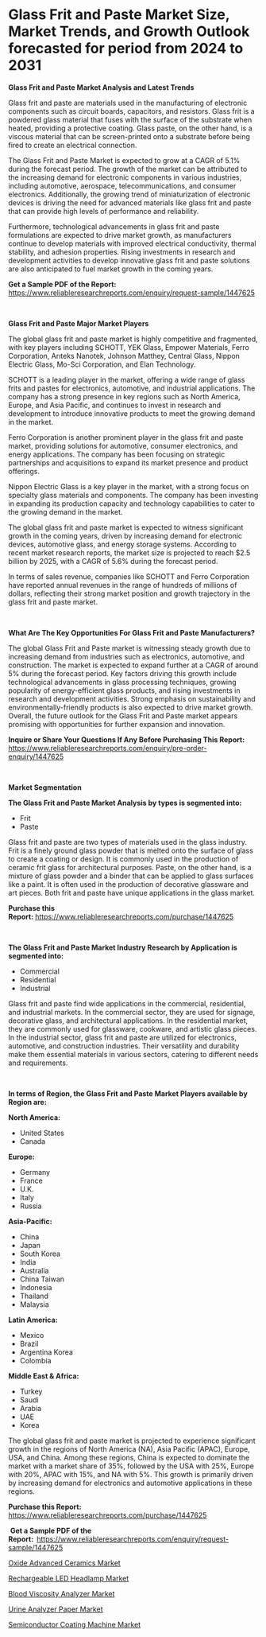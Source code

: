 <p><h1>Glass Frit and Paste Market Size, Market Trends, and Growth Outlook forecasted for period from 2024 to 2031</h1></p><p><strong>Glass Frit and Paste Market Analysis and Latest Trends</strong></p>
<p><p>Glass frit and paste are materials used in the manufacturing of electronic components such as circuit boards, capacitors, and resistors. Glass frit is a powdered glass material that fuses with the surface of the substrate when heated, providing a protective coating. Glass paste, on the other hand, is a viscous material that can be screen-printed onto a substrate before being fired to create an electrical connection.</p><p>The Glass Frit and Paste Market is expected to grow at a CAGR of 5.1% during the forecast period. The growth of the market can be attributed to the increasing demand for electronic components in various industries, including automotive, aerospace, telecommunications, and consumer electronics. Additionally, the growing trend of miniaturization of electronic devices is driving the need for advanced materials like glass frit and paste that can provide high levels of performance and reliability.</p><p>Furthermore, technological advancements in glass frit and paste formulations are expected to drive market growth, as manufacturers continue to develop materials with improved electrical conductivity, thermal stability, and adhesion properties. Rising investments in research and development activities to develop innovative glass frit and paste solutions are also anticipated to fuel market growth in the coming years.</p></p>
<p><strong>Get a Sample PDF of the Report:&nbsp;</strong> <a href="https://www.reliableresearchreports.com/enquiry/request-sample/1447625">https://www.reliableresearchreports.com/enquiry/request-sample/1447625</a></p>
<p>&nbsp;</p>
<p><strong>Glass Frit and Paste Major Market Players</strong></p>
<p><p>The global glass frit and paste market is highly competitive and fragmented, with key players including SCHOTT, YEK Glass, Empower Materials, Ferro Corporation, Arıteks Nanotek, Johnson Matthey, Central Glass, Nippon Electric Glass, Mo-Sci Corporation, and Elan Technology.</p><p>SCHOTT is a leading player in the market, offering a wide range of glass frits and pastes for electronics, automotive, and industrial applications. The company has a strong presence in key regions such as North America, Europe, and Asia Pacific, and continues to invest in research and development to introduce innovative products to meet the growing demand in the market.</p><p>Ferro Corporation is another prominent player in the glass frit and paste market, providing solutions for automotive, consumer electronics, and energy applications. The company has been focusing on strategic partnerships and acquisitions to expand its market presence and product offerings.</p><p>Nippon Electric Glass is a key player in the market, with a strong focus on specialty glass materials and components. The company has been investing in expanding its production capacity and technology capabilities to cater to the growing demand in the market.</p><p>The global glass frit and paste market is expected to witness significant growth in the coming years, driven by increasing demand for electronic devices, automotive glass, and energy storage systems. According to recent market research reports, the market size is projected to reach $2.5 billion by 2025, with a CAGR of 5.6% during the forecast period.</p><p>In terms of sales revenue, companies like SCHOTT and Ferro Corporation have reported annual revenues in the range of hundreds of millions of dollars, reflecting their strong market position and growth trajectory in the glass frit and paste market.</p></p>
<p>&nbsp;</p>
<p><strong>What Are The Key Opportunities For Glass Frit and Paste Manufacturers?</strong></p>
<p><p>The global Glass Frit and Paste market is witnessing steady growth due to increasing demand from industries such as electronics, automotive, and construction. The market is expected to expand further at a CAGR of around 5% during the forecast period. Key factors driving this growth include technological advancements in glass processing techniques, growing popularity of energy-efficient glass products, and rising investments in research and development activities. Strong emphasis on sustainability and environmentally-friendly products is also expected to drive market growth. Overall, the future outlook for the Glass Frit and Paste market appears promising with opportunities for further expansion and innovation.</p></p>
<p><strong>Inquire or Share Your Questions If Any Before Purchasing This Report:</strong> <a href="https://www.reliableresearchreports.com/enquiry/pre-order-enquiry/1447625">https://www.reliableresearchreports.com/enquiry/pre-order-enquiry/1447625</a></p>
<p>&nbsp;</p>
<p><strong>Market Segmentation</strong></p>
<p><strong>The Glass Frit and Paste Market Analysis by types is segmented into:</strong></p>
<p><ul><li>Frit</li><li>Paste</li></ul></p>
<p><p>Glass frit and paste are two types of materials used in the glass industry. Frit is a finely ground glass powder that is melted onto the surface of glass to create a coating or design. It is commonly used in the production of ceramic frit glass for architectural purposes. Paste, on the other hand, is a mixture of glass powder and a binder that can be applied to glass surfaces like a paint. It is often used in the production of decorative glassware and art pieces. Both frit and paste have unique applications in the glass market.</p></p>
<p><strong>Purchase this Report:&nbsp;</strong><a href="https://www.reliableresearchreports.com/purchase/1447625">https://www.reliableresearchreports.com/purchase/1447625</a></p>
<p>&nbsp;</p>
<p><strong>The Glass Frit and Paste Market Industry Research by Application is segmented into:</strong></p>
<p><ul><li>Commercial</li><li>Residential</li><li>Industrial</li></ul></p>
<p><p>Glass frit and paste find wide applications in the commercial, residential, and industrial markets. In the commercial sector, they are used for signage, decorative glass, and architectural applications. In the residential market, they are commonly used for glassware, cookware, and artistic glass pieces. In the industrial sector, glass frit and paste are utilized for electronics, automotive, and construction industries. Their versatility and durability make them essential materials in various sectors, catering to different needs and requirements.</p></p>
<p>&nbsp;</p>
<p><strong>In terms of Region, the Glass Frit and Paste Market Players available by Region are:</strong></p>
<p>
    <p> <strong> North America: </strong>
        <ul>
            <li>United States</li>
            <li>Canada</li>
        </ul>
        </p> 
    <p> <strong> Europe: </strong>
        <ul>
            <li>Germany</li>
            <li>France</li>
            <li>U.K.</li>
            <li>Italy</li>
            <li>Russia</li>
        </ul>
        </p> 
    <p> <strong> Asia-Pacific: </strong>
        <ul>
            <li>China</li>
            <li>Japan</li>
            <li>South Korea</li>
            <li>India</li>
            <li>Australia</li>
            <li>China Taiwan</li>
            <li>Indonesia</li>
            <li>Thailand</li>
            <li>Malaysia</li>
        </ul>
        </p> 
    <p> <strong> Latin America: </strong>
        <ul>
            <li>Mexico</li>
            <li>Brazil</li>
            <li>Argentina Korea</li>
            <li>Colombia</li>
        </ul>
        </p> 
    <p> <strong> Middle East & Africa: </strong>
        <ul>
            <li>Turkey</li>
            <li>Saudi</li>
            <li>Arabia</li>
            <li>UAE</li>
            <li>Korea</li>
        </ul>
    </p>
    </p>
<p><p>The global glass frit and paste market is projected to experience significant growth in the regions of North America (NA), Asia Pacific (APAC), Europe, USA, and China. Among these regions, China is expected to dominate the market with a market share of 35%, followed by the USA with 25%, Europe with 20%, APAC with 15%, and NA with 5%. This growth is primarily driven by increasing demand for electronics and automotive applications in these regions.</p></p>
<p><strong>Purchase this Report: </strong><a href="https://www.reliableresearchreports.com/purchase/1447625">https://www.reliableresearchreports.com/purchase/1447625</a></p>
<p>&nbsp;<strong>Get a Sample PDF of the Report:&nbsp;&nbsp;</strong><a href="https://www.reliableresearchreports.com/enquiry/request-sample/1447625">https://www.reliableresearchreports.com/enquiry/request-sample/1447625</a></p>
<p><strong></strong></p>
<p><p><a href="https://github.com/seekum/Market-Research-Report-List-1/blob/main/oxide-advanced-ceramics-market.md">Oxide Advanced Ceramics Market</a></p><p><a href="https://github.com/NorbertYates/Market-Research-Report-List-3/blob/main/rechargeable-led-headlamp-market.md">Rechargeable LED Headlamp Market</a></p><p><a href="https://issuu.com/reportprime-2/docs/blood-viscosity-analyzer-market-size-2030.pptx">Blood Viscosity Analyzer Market</a></p><p><a href="https://issuu.com/reportprime-2/docs/urine-analyzer-paper-market-size-2030.pptx">Urine Analyzer Paper Market</a></p><p><a href="https://github.com/nancykennedykellievqfqt2/Market-Research-Report-List-1/blob/main/semiconductor-coating-machine-market.md">Semiconductor Coating Machine Market</a></p></p>